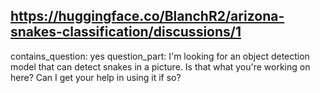 ## https://huggingface.co/BlanchR2/arizona-snakes-classification/discussions/1

contains_question: yes
question_part: I'm looking for an object detection model that can detect snakes in a picture. Is that what you're working on here? Can I get your help in using it if so?